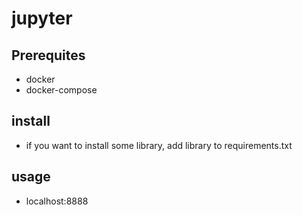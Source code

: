 # jupyter

## Prerequites
* docker
* docker-compose

## install
* if you want to install some library, add library to requirements.txt

## usage
* localhost:8888
